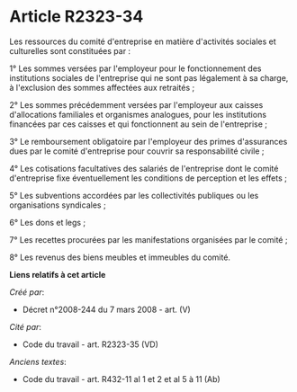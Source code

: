 # Article R2323-34

Les ressources du comité d'entreprise en matière d'activités sociales et culturelles sont constituées par :

1° Les sommes versées par l'employeur pour le fonctionnement des institutions sociales de l'entreprise qui ne sont pas
légalement à sa charge, à l'exclusion des sommes affectées aux retraités ;

2° Les sommes précédemment versées par l'employeur aux caisses d'allocations familiales et organismes analogues, pour les
institutions financées par ces caisses et qui fonctionnent au sein de l'entreprise ;

3° Le remboursement obligatoire par l'employeur des primes d'assurances dues par le comité d'entreprise pour couvrir sa
responsabilité civile ;

4° Les cotisations facultatives des salariés de l'entreprise dont le comité d'entreprise fixe éventuellement les conditions
de perception et les effets ;

5° Les subventions accordées par les collectivités publiques ou les organisations syndicales ;

6° Les dons et legs ;

7° Les recettes procurées par les manifestations organisées par le comité ;

8° Les revenus des biens meubles et immeubles du comité.

**Liens relatifs à cet article**

_Créé par_:

  - Décret n°2008-244 du 7 mars 2008 - art. (V)

_Cité par_:

  - Code du travail - art. R2323-35 (VD)

_Anciens textes_:

  - Code du travail - art. R432-11 al 1 et 2 et al 5 à 11 (Ab)
